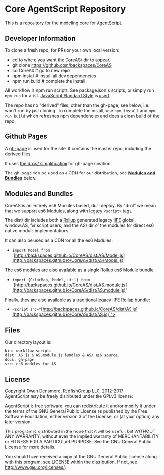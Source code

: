 # Core AgentScript Repository

This is a repository for the modeling core for [AgentScript](https://github.com/backspaces/asx).

## Developer Information

To clone a fresh repo, for PRs or your own local version:
* cd to where you want the CoreAS/ dir to appear.
* git clone https://github.com/backspaces/CoreAS
* cd CoreAS # go to new repo
* npm install # install all dev dependencies
* npm run build # complete the install

All workflow is npm run scripts.  See package.json's scripts, or simply run `npm run` for a list. [JavaScript Standard Style](https://standardjs.com/) is [used](https://github.com/backspaces/CoreAS/blob/master/.eslintrc.json).

The repo has no "derived" files, other than the gh-page, see below, i.e. won't run by just cloning. To complete the install, use `npm install` and `npm run build` which refreshes npm dependencies and does a clean build of the repo.

## Github Pages

A [gh-page](http://backspaces.github.io/CoreAS/) is used for the site. It contains the master repo, including the derived files.

It uses [the docs/ simplification](https://help.github.com/articles/user-organization-and-project-pages/#project-pages) for gh-page creation.

The gh-page can be used as a CDN for our distribution, see [**Modules and Bundles**](#modules-and-bundles) below.

## Modules and Bundles

CoreAS is an entirely es6 Modules based, dual deploy. By "dual" we mean that we support es6 Modules, along with legacy `<script>` tags.

The dist/ dir includes both a [Rollup](https://rollupjs.org/) generated legacy [IIFE](http://adripofjavascript.com/blog/drips/an-introduction-to-iffes-immediately-invoked-function-expressions.html) global, window.AS, for script users, and the AS/ dir of the modules for direct es6 native module implementations.

It can also be used as a CDN for all the es6 Modules:

* `import Model from` '[http://backspaces.github.io/CoreAS/dist/AS/Model.js](http://backspaces.github.io/CoreAS/dist/AS/Model.js)'

The es6 modules are also available as a single Rollup es6 Module bundle
* `import {ColorMap, Model, util} from` '[http://backspaces.github.io/CoreAS/dist/AS.module.js](http://backspaces.github.io/CoreAS/dist/AS.module.js)'

Finally, they are also available as a traditional legacy IIFE Rollup bundle:
* `<script src="`[http://backspaces.github.io/CoreAS/dist/AS.js](http://backspaces.github.io/CoreAS/dist/AS.js)`"></script>`


## Files

Our directory layout is:
```
bin: workflow scripts
dist: AS.js & AS.module.js bundles & AS/ es6 source.
docs: gh-page
src: es6 modules for AS
```

## License

Copyright Owen Densmore, RedfishGroup LLC, 2012-2017<br>
AgentScript may be freely distributed under the GPLv3 license:

AgentScript is free software: you can redistribute it and/or modify
it under the terms of the GNU General Public License as published by
the Free Software Foundation, either version 3 of the License, or
(at your option) any later version.

This program is distributed in the hope that it will be useful,
but WITHOUT ANY WARRANTY; without even the implied warranty of
MERCHANTABILITY or FITNESS FOR A PARTICULAR PURPOSE.  See the
GNU General Public License for more details.

You should have received a copy of the GNU General Public License
along with this program, see LICENSE within the distribution.
If not, see <http://www.gnu.org/licenses/>.
